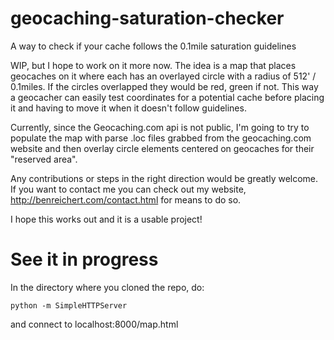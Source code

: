geocaching-saturation-checker
=============================

A way to check if your cache follows the 0.1mile saturation guidelines

WIP, but I hope to work on it more now. The idea is a map that places geocaches on it where each has an overlayed circle with a radius of 512' / 0.1miles. If the circles overlapped they would be red, green if not. This way a geocacher can easily test coordinates for a potential cache before placing it and having to move it when it doesn't follow guidelines. 

Currently, since the Geocaching.com api is not public, I'm going to try to populate the map with parse .loc files grabbed from the geocaching.com website and then overlay circle elements centered on geocaches for their "reserved area".

Any contributions or steps in the right direction would be greatly welcome. If you want to contact me you can check out my website, http://benreichert.com/contact.html for means to do so. 

I hope this works out and it is a usable project!


See it in progress
==================

In the directory where you cloned the repo, do:

``python -m SimpleHTTPServer``

and connect to localhost:8000/map.html
